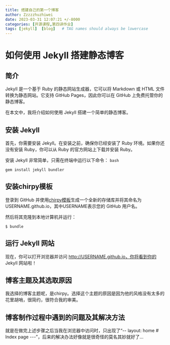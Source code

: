 ```yaml
---
title: 搭建自己的第一个博客
author: Zzzzzhuzhiwei
date: 2023-03-31 12:07:21 +/-8000
categories: [开源课程,第四讲作业]
tags: [jekyll]  [blog]   # TAG names should always be lowercase
---
```

# 如何使用 Jekyll 搭建静态博客

## 简介

Jekyll 是一个基于 Ruby 的静态网站生成器，它可以将 Markdown 或 HTML 文件转换为静态网站。它支持 GitHub Pages，因此你可以在 GitHub 上免费托管你的静态博客。

在本文中，我将介绍如何使用 Jekyll 搭建一个简单的静态博客。

## 安装 Jekyll

首先，你需要安装 Jekyll。在安装之前，确保你已经安装了 Ruby 环境。如果你还没有安装 Ruby，你可以从 Ruby 的官方网站上下载并安装 Ruby。

安装 Jekyll 非常简单，只需在终端中运行以下命令：
`bash`
```
gem install jekyll bundler
```

## 安装chirpy模板

登录到 GitHub 并使用[chirpy模板](https://github.com/cotes2020/chirpy-starter)生成一个全新的存储库并将其命名为USERNAME.github.io，其中USERNAME表示您的 GitHub 用户名。

然后将其克隆到本地计算机并运行：

```
$ bundle
```

## 运行 Jekyll 网站

现在，你可以打开浏览器并访问 http://USERNAME.github.io，你将看到你的 Jekyll 网站啦！


## 博客主题及其选取原因

我选择的博客主题呢，是chirpy。选择这个主题的原因是因为他的风格没有太多的花里胡哨，很简约，很符合我的审美。


## 博客制作过程中遇到的问题及其解决方法

就是在做完上述步骤之后当我在浏览器中访问时，只出现了“-- layout: home # Index page ---”，后来的解决办法好像就是很奇怪的莫名其妙就好了...